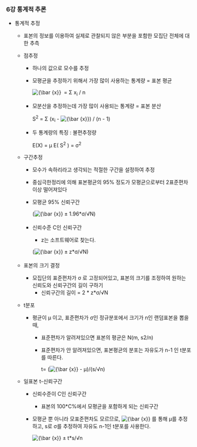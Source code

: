 ### 6강 통계적 추론



- 통계적 추정

  - 표본의 정보를 이용하여 실제로 관찰되지 않은 부분을 포함한 모집단 전체에 대한 추측

  - 점추정

    - 하나의 값으로 모수를 추정

    - 모평균을 추정하기 위해서 가장 많이 사용하는 통계량 = 표본 평균

      ![{\bar {x}}](https://wikimedia.org/api/rest_v1/media/math/render/svg/466e03e1c9533b4dab1b9949dad393883f385d80)<sub> </sub> =  Σ x<sub>i</sub> / n

    - 모분산을 추정하는데 가장 많이 사용되는 통계량 = 표본 분산

      <sub> </sub> S<sup>2</sup> =  Σ (x<sub>i</sub> - ![{\bar {x}}](https://wikimedia.org/api/rest_v1/media/math/render/svg/466e03e1c9533b4dab1b9949dad393883f385d80)) / (n - 1)

    - 두 통계량의 특징 : 불편추정량

      E(X) = μ    E( S<sup>2</sup> ) = σ<sup>2</sup>

    

  - 구간추정

    - 모수가 속하리라고 생각되는 적절한 구간을 설정하여 추정

    - 중심극한정리에 의해 표본평균의 95% 정도가 모평균으로부터 2표준편차 이상 떨어져있다

    - 모평균 95% 신뢰구간

      (![{\bar {x}}](https://wikimedia.org/api/rest_v1/media/math/render/svg/466e03e1c9533b4dab1b9949dad393883f385d80)<sub> </sub> ± 1.96*σ/√N)

    - 신뢰수준 C인 신뢰구간

      - z는 소프트웨어로 찾는다.

      (![{\bar {x}}](https://wikimedia.org/api/rest_v1/media/math/render/svg/466e03e1c9533b4dab1b9949dad393883f385d80)<sub> </sub> ± z*σ/√N)

      

  - 표본의 크기 결정

    - 모집단의 표준편차가 σ 로 고정되어있고, 표본의 크기를 조정하여 원하는 신뢰도와 신뢰구간의 길이 구하기
      - 신뢰구간의 길이 = 2 * z*σ/√N

  - t분포

    - 평균이 μ 이고, 표준편차가  σ인 정규분포에서 크기가 n인 랜덤표본을 뽑을 때,

      - 표준편차가 알려져있으면 표본의 평균은 N(m, s2/n)

      - 표준편차가 안 알려져있으면, 표본평균의 분포는 자유도가 n-1 인 t분포를 따른다.

        t= (![{\bar {x}}](https://wikimedia.org/api/rest_v1/media/math/render/svg/466e03e1c9533b4dab1b9949dad393883f385d80) - μ)/(s/√n)

        

  - 일표본 t-신뢰구간

    - 신뢰수준이 C인 신뢰구간

      - 표본의 100*C%에서 모평균을 포함하게 되는 신뢰구간

    - 모평균 뿐 아니라 모표준편차도 모르므로, ![{\bar {x}}](https://wikimedia.org/api/rest_v1/media/math/render/svg/466e03e1c9533b4dab1b9949dad393883f385d80) 를 통해 μ를 추정하고, s로 σ를 추정하여 자유도 n-1인 t분포를 사용한다.

      ![{\bar {x}}](https://wikimedia.org/api/rest_v1/media/math/render/svg/466e03e1c9533b4dab1b9949dad393883f385d80) ± t*s/√n

      

      